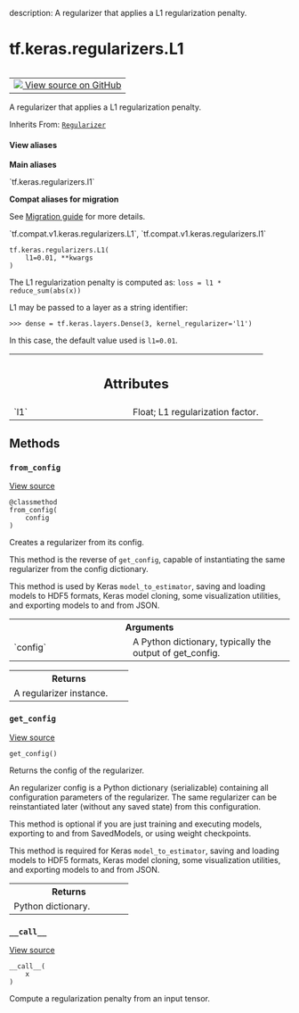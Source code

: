 description: A regularizer that applies a L1 regularization penalty.

<div itemscope itemtype="http://developers.google.com/ReferenceObject">
<meta itemprop="name" content="tf.keras.regularizers.L1" />
<meta itemprop="path" content="Stable" />
<meta itemprop="property" content="__call__"/>
<meta itemprop="property" content="__init__"/>
<meta itemprop="property" content="from_config"/>
<meta itemprop="property" content="get_config"/>
</div>

# tf.keras.regularizers.L1

<!-- Insert buttons and diff -->

<table class="tfo-notebook-buttons tfo-api nocontent" align="left">
<td>
  <a target="_blank" href="https://github.com/tensorflow/tensorflow/blob/r2.4/tensorflow/python/keras/regularizers.py#L261-L291">
    <img src="https://www.tensorflow.org/images/GitHub-Mark-32px.png" />
    View source on GitHub
  </a>
</td>
</table>



A regularizer that applies a L1 regularization penalty.

Inherits From: [`Regularizer`](../../../tf/keras/regularizers/Regularizer.md)

<section class="expandable">
  <h4 class="showalways">View aliases</h4>
  <p>
<b>Main aliases</b>
<p>`tf.keras.regularizers.l1`</p>

<b>Compat aliases for migration</b>
<p>See
<a href="https://www.tensorflow.org/guide/migrate">Migration guide</a> for
more details.</p>
<p>`tf.compat.v1.keras.regularizers.L1`, `tf.compat.v1.keras.regularizers.l1`</p>
</p>
</section>

<pre class="devsite-click-to-copy prettyprint lang-py tfo-signature-link">
<code>tf.keras.regularizers.L1(
    l1=0.01, **kwargs
)
</code></pre>



<!-- Placeholder for "Used in" -->

The L1 regularization penalty is computed as:
`loss = l1 * reduce_sum(abs(x))`

L1 may be passed to a layer as a string identifier:

```
>>> dense = tf.keras.layers.Dense(3, kernel_regularizer='l1')
```

In this case, the default value used is `l1=0.01`.



<!-- Tabular view -->
 <table class="responsive fixed orange">
<colgroup><col width="214px"><col></colgroup>
<tr><th colspan="2"><h2 class="add-link">Attributes</h2></th></tr>

<tr>
<td>
`l1`
</td>
<td>
Float; L1 regularization factor.
</td>
</tr>
</table>



## Methods

<h3 id="from_config"><code>from_config</code></h3>

<a target="_blank" href="https://github.com/tensorflow/tensorflow/blob/r2.4/tensorflow/python/keras/regularizers.py#L174-L192">View source</a>

<pre class="devsite-click-to-copy prettyprint lang-py tfo-signature-link">
<code>@classmethod</code>
<code>from_config(
    config
)
</code></pre>

Creates a regularizer from its config.

This method is the reverse of `get_config`,
capable of instantiating the same regularizer from the config
dictionary.

This method is used by Keras `model_to_estimator`, saving and
loading models to HDF5 formats, Keras model cloning, some visualization
utilities, and exporting models to and from JSON.

<!-- Tabular view -->
 <table class="responsive fixed orange">
<colgroup><col width="214px"><col></colgroup>
<tr><th colspan="2">Arguments</th></tr>

<tr>
<td>
`config`
</td>
<td>
A Python dictionary, typically the output of get_config.
</td>
</tr>
</table>



<!-- Tabular view -->
 <table class="responsive fixed orange">
<colgroup><col width="214px"><col></colgroup>
<tr><th colspan="2">Returns</th></tr>
<tr class="alt">
<td colspan="2">
A regularizer instance.
</td>
</tr>

</table>



<h3 id="get_config"><code>get_config</code></h3>

<a target="_blank" href="https://github.com/tensorflow/tensorflow/blob/r2.4/tensorflow/python/keras/regularizers.py#L290-L291">View source</a>

<pre class="devsite-click-to-copy prettyprint lang-py tfo-signature-link">
<code>get_config()
</code></pre>

Returns the config of the regularizer.

An regularizer config is a Python dictionary (serializable)
containing all configuration parameters of the regularizer.
The same regularizer can be reinstantiated later
(without any saved state) from this configuration.

This method is optional if you are just training and executing models,
exporting to and from SavedModels, or using weight checkpoints.

This method is required for Keras `model_to_estimator`, saving and
loading models to HDF5 formats, Keras model cloning, some visualization
utilities, and exporting models to and from JSON.

<!-- Tabular view -->
 <table class="responsive fixed orange">
<colgroup><col width="214px"><col></colgroup>
<tr><th colspan="2">Returns</th></tr>
<tr class="alt">
<td colspan="2">
Python dictionary.
</td>
</tr>

</table>



<h3 id="__call__"><code>__call__</code></h3>

<a target="_blank" href="https://github.com/tensorflow/tensorflow/blob/r2.4/tensorflow/python/keras/regularizers.py#L287-L288">View source</a>

<pre class="devsite-click-to-copy prettyprint lang-py tfo-signature-link">
<code>__call__(
    x
)
</code></pre>

Compute a regularization penalty from an input tensor.





